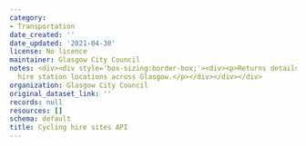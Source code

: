 ```yaml
---
category:
- Transportation
date_created: ''
date_updated: '2021-04-30'
license: No licence
maintainer: Glasgow City Council
notes: <div><div style='box-sizing:border-box;'><div><p>Returns details for nextbike
  hire station locations across Glasgow.</p></div></div></div>
organization: Glasgow City Council
original_dataset_link: ''
records: null
resources: []
schema: default
title: Cycling hire sites API
---
```

